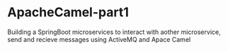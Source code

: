 # ApacheCamel-part1
 Building a SpringBoot microservices to interact with aother microservice, send and recieve messages using ActiveMQ and Apace Camel
